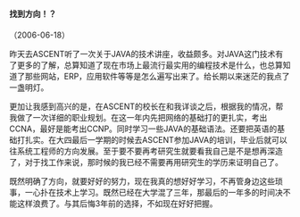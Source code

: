 
#### 找到方向！？
（2006-06-18）

昨天去ASCENT听了一次关于JAVA的技术讲座，收益颇多。对JAVA这门技术有了更多的了解，总算知道了现在市场上最流行最实用的编程技术是什么，也总算知道了那些网站，ERP，应用软件等等是怎么遍写出来了。给长期以来迷茫的我点了一盏明灯。

更加让我感到高兴的是，在ASCENT的校长在和我详谈之后，根据我的情况，帮我做了一次详细的职业规划。在这一年内先把网络的基础打的更扎实，考出CCNA，最好是能考出CCNP。同时学习一些JAVA的基础语法。还要把英语的基础打扎实。在大四最后一学期的时候去ASCENT参加JAVA的培训，毕业后就可以往系统工程师的方向发展。至于要不要再考研究生就要看我自己是不是想再深造了，对于找工作来说，那时候的我已经不需要再用研究生的学历来证明自己了。

既然明确了方向，就要好好的努力，现在我真的想好好学习，不再管身边这些琐事，一心扑在技术上学习。既然已经在大学混了三年，那最后的一年多的时间决不能这样浪费了。与其后悔3年前的选择，不如现在好好把握。
